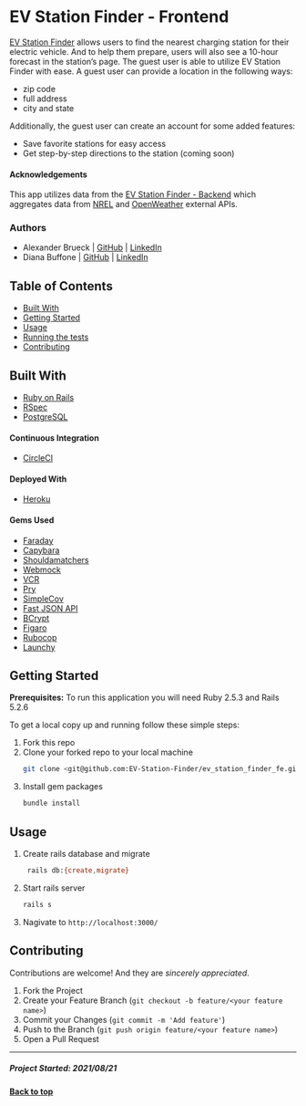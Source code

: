 # EV Station Finder - Frontend
[EV Station Finder](https://ev-station-finder-frontend.herokuapp.com/) allows users to find the nearest charging station for their electric vehicle. And to help them prepare, users will also see a 10-hour forecast in the station’s page. 
The guest user is able to utilize EV Station Finder with ease. A guest user can provide a location in the following ways:

  - zip code
  - full address
  - city and state
    
Additionally, the guest user can create an account for some added features:
  - Save favorite stations for easy access
  - Get step-by-step directions to the station (coming soon)

#### Acknowledgements
  
This app utilizes data from the [EV Station Finder - Backend](https://github.com/EV-Station-Finder/ev_station_finder_be) which aggregates data from [NREL](https://developer.nrel.gov/docs/transportation/alt-fuel-stations-v1/) and [OpenWeather](https://openweathermap.org/api) external APIs.

### Authors
- Alexander Brueck | [GitHub](https://github.com/brueck1988) | [LinkedIn](https://www.linkedin.com/in/brueck1988/)
- Diana Buffone | [GitHub](https://github.com/Diana20920) | [LinkedIn](https://www.linkedin.com/in/dianabuffone/)

## Table of Contents
  - [Built With](#built-with)
  - [Getting Started](#getting-started)
  - [Usage](#usage)
  - [Running the tests](#running-the-tests)
  - [Contributing](#contributing)

## Built With

* [Ruby on Rails](https://rubyonrails.org)
* [RSpec](https://github.com/rspec/rspec-rails)
* [PostgreSQL](https://www.postgresql.org/)

#### Continuous Integration
- [CircleCI](https://circleci.com)

#### Deployed With
- [Heroku](https://www.heroku.com/)

#### Gems Used
- [Faraday](https://github.com/lostisland/faraday)
- [Capybara](https://github.com/teamcapybara/capybara)
- [Shouldamatchers](https://github.com/thoughtbot/shoulda-matchers)
- [Webmock](https://github.com/bblimke/webmock)
- [VCR](https://github.com/vcr/vcr)
- [Pry](https://github.com/pry/pry)
- [SimpleCov](https://github.com/simplecov-ruby/simplecov)
- [Fast JSON API](https://github.com/Netflix/fast_jsonapi)
- [BCrypt](https://github.com/pyca/bcrypt)
- [Figaro](https://github.com/laserlemon/figaro)
- [Rubocop](https://github.com/rubocop/rubocop)
- [Launchy](https://github.com/OpenNingia/Launchy)


## Getting Started

**Prerequisites:** To run this application you will need Ruby 2.5.3 and Rails 5.2.6

To get a local copy up and running follow these simple steps:
1. Fork this repo
2. Clone your forked repo to your local machine
   ```sh
   git clone <git@github.com:EV-Station-Finder/ev_station_finder_fe.git>
   ```
3. Install gem packages
   ```sh
   bundle install
   ```

## Usage
   1. Create rails database and migrate
       ```sh
        rails db:{create,migrate}
       ```
   2. Start rails server
       ```sh
       rails s
       ```
   3. Nagivate to `http://localhost:3000/`

## Contributing

   Contributions are welcome! And they are *sincerely appreciated*.

   1. Fork the Project
   2. Create your Feature Branch (`git checkout -b feature/<your feature name>`)
   3. Commit your Changes (`git commit -m 'Add feature'`)
   4. Push to the Branch (`git push origin feature/<your feature name>`)
   5. Open a Pull Request

**************************************************************************
##### Project Started: 2021/08/21
**[Back to top](#table-of-contents)**

